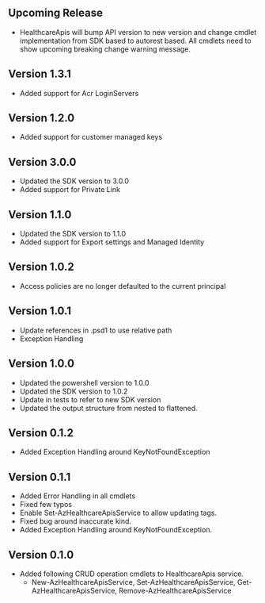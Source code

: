<!--
    Please leave this section at the top of the change log.

    Changes for the upcoming release should go under the section titled "Upcoming Release", and should adhere to the following format:

    ## Upcoming Release
    * Overview of change #1
        - Additional information about change #1
    * Overview of change #2
        - Additional information about change #2
        - Additional information about change #2
    * Overview of change #3
    * Overview of change #4
        - Additional information about change #4

    ## YYYY.MM.DD - Version X.Y.Z (Previous Release)
    * Overview of change #1
        - Additional information about change #1
-->
## Upcoming Release
* HealthcareApis will bump API version to new version and change cmdlet implementation from SDK based to autorest based. All cmdlets need to show upcoming breaking change warning message.

## Version 1.3.1
* Added support for Acr LoginServers

## Version 1.2.0
* Added support for customer managed keys

## Version 3.0.0
* Updated the SDK version to 3.0.0
* Added support for Private Link

## Version 1.1.0
* Updated the SDK version to 1.1.0
* Added support for Export settings and Managed Identity

## Version 1.0.2
* Access policies are no longer defaulted to the current principal

## Version 1.0.1
* Update references in .psd1 to use relative path
* Exception Handling

## Version 1.0.0
* Updated the powershell version to 1.0.0
* Updated the SDK version to 1.0.2
* Update in tests to refer to new SDK version
* Updated the output structure from nested to flattened.

## Version 0.1.2
* Added Exception Handling around KeyNotFoundException


## Version 0.1.1
* Added Error Handling in all cmdlets
* Fixed few typos
* Enable Set-AzHealthcareApisService to allow updating tags.
* Fixed bug around inaccurate kind.
* Added Exception Handling around KeyNotFoundException.

## Version 0.1.0
* Added following CRUD operation cmdlets to HealthcareApis service. 
  * New-AzHealthcareApisService, Set-AzHealthcareApisService, Get-AzHealthcareApisService, Remove-AzHealthcareApisService

